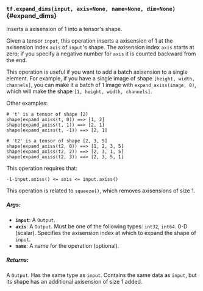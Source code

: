 ### `tf.expand_dims(input, axis=None, name=None, dim=None)` {#expand_dims}

Inserts a axisension of 1 into a tensor's shape.

Given a tensor `input`, this operation inserts a axisension of 1 at the
axisension index `axis` of `input`'s shape. The axisension index `axis` starts at
zero; if you specify a negative number for `axis` it is counted backward from
the end.

This operation is useful if you want to add a batch axisension to a single
element. For example, if you have a single image of shape `[height, width,
channels]`, you can make it a batch of 1 image with `expand_axiss(image, 0)`,
which will make the shape `[1, height, width, channels]`.

Other examples:

```prettyprint
# 't' is a tensor of shape [2]
shape(expand_axiss(t, 0)) ==> [1, 2]
shape(expand_axiss(t, 1)) ==> [2, 1]
shape(expand_axiss(t, -1)) ==> [2, 1]

# 't2' is a tensor of shape [2, 3, 5]
shape(expand_axiss(t2, 0)) ==> [1, 2, 3, 5]
shape(expand_axiss(t2, 2)) ==> [2, 3, 1, 5]
shape(expand_axiss(t2, 3)) ==> [2, 3, 5, 1]
```

This operation requires that:

`-1-input.axiss() <= axis <= input.axiss()`

This operation is related to `squeeze()`, which removes axisensions of
size 1.

##### Args:


*  <b>`input`</b>: A `Output`.
*  <b>`axis`</b>: A `Output`. Must be one of the following types: `int32`, `int64`.
    0-D (scalar). Specifies the axisension index at which to
    expand the shape of `input`.
*  <b>`name`</b>: A name for the operation (optional).

##### Returns:

  A `Output`. Has the same type as `input`.
  Contains the same data as `input`, but its shape has an additional
  axisension of size 1 added.

